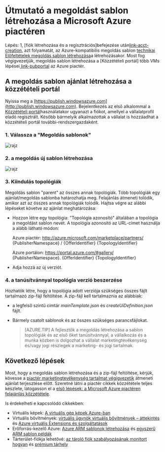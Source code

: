 <properties
   pageTitle="Útmutató a megoldást sablon létrehozása a piactér |} Microsoft Azure"
   description="Részletes útmutatást, hogy miként hozhat létre, tanúsítása és üzembe többszörös-virtuális kép megoldás sablon vásárolja meg az Azure piactéren."
   services="marketplace-publishing"
   documentationCenter=""
   authors="HannibalSII"
   manager="hascipio"
   editor=""/>

   <tags
      ms.service="marketplace"
      ms.devlang="na"
      ms.topic="article"
      ms.tgt_pltfrm="na"
      ms.workload="na"
      ms.date="07/27/2016"
      ms.author="hascipio; v-divte" />

# <a name="guide-to-create-a-solution-template-for-azure-marketplace"></a>Útmutató a megoldást sablon létrehozása a Microsoft Azure piactéren
Lépés: 1, [fiók létrehozása és a regisztrációs]befejezése után[link-acct-creation], azt folyamatát, az Azure-kompatibilis megoldás sablon [technikai Előfeltételek megoldás sablon létrehozása](marketplace-publishing-solution-template-creation-prerequisites.md)a létrehozásakor. Most fog végigvezetjük, megoldás sablon létrehozása a [Közzétételi portál] több VMs lépései[ link-pubportal] az Azure piactér.

## <a name="create-your-solution-template-offer-in-the-publishing-portal"></a>A megoldás sablon ajánlat létrehozása a közzétételi portál
Nyissa meg a [https://publish.windowsazure.com](http://publish.windowsazure.com). Bejelentkezés az első alkalommal a [Közzétételi portál](https://publish.windowsazure.com/)használatakor ugyanazt a fiókot, amellyel a vállalatprofil eladó regisztrált. Később bármelyik alkalmazottak a vállalat is hozzáadhat a közzétételi portál további-rendszergazdaként.

### <a name="1-select-solution-templates"></a>1. Válassza a "Megoldás sablonok"

  ![rajz][img-pubportal-menu-sol-templ]

### <a name="2-create-a-new-solution-template"></a>2. a megoldás új sablon létrehozása

  ![rajz][img-pubportal-sol-templ-new]

### <a name="3-start-with-topologies"></a>3. Kiindulás topológiák
Megoldás sablon "parent" az összes annak topológiák. Több topológiák egy ajánlat/megoldás sablonba határozhatja meg. Felajánlás átmeneti tolódik, amikor azt az összes annak topológiák tolódik. Hajtsa végre az alábbi lépéseket követve az ajánlat meghatározása:     

- Hozzon létre egy topológia: "Topológia azonosító" általában a topológia a megoldást sablon nevét. A topológia azonosító az URL-címet használja a alább látható módon:

  Azure piactér: http://azure.microsoft.com/marketplace/partners/ {PublisherNamespace} / {OfferIdentifier} {TopologyIdentifier}

  Azure portálon: https://portal.azure.com/#gallery/ {PublisherNamespace}. {OfferIdentifier} {TopologyIdentifier}

- Adja hozzá az új verziót.

### <a name="4-get-your-topology-versions-certified"></a>4. a tanúsítvánnyal topológia verzió beszerzése
Hozhatók létre, hogy a topológia adott verziója szükséges összes fájlt tartalmazó zip-fájl feltöltése. A zip-fájl kell tartalmaznia az alábbiak:

- a legfelső szintű címtár *mainTemplate.json* és *createUiDefinition.json* fájlt.
- Bármely csatolt sablonok és az összes szükséges parancsfájlokat.

  > [AZURE.TIP] A fejlesztők a megoldás létrehozása a sablon topológiák és az első őket tanúsítvánnyal, a vállalkozás és a munka közben is dolgozhat a vállalat marketingtevékenység és/vagy jogi részlegek a marketing- és jogi tartalmak.

## <a name="next-steps"></a>Következő lépések
Most, hogy a megoldás sablon létrehozása és a zip-fájl feltöltése, kérjük, kövesse a [piactér marketingtevékenység tartalmat végigvezetik](marketplace-publishing-push-to-staging.md) átmeneti ajánlat terjesztése előtt. Szeretné látni a piactér cikkek közzététele teljes készlete, látogasson el a [első lépések: a Microsoft Azure piactéren felajánlás közzététele](marketplace-publishing-getting-started.md).

Is érdekelheti e kapcsolódó cikkekben:

- Virtuális képek: [A virtuális gép képek Azure-ban](https://msdn.microsoft.com/library/azure/dn790290.aspx)
- Virtuális bővítmények: [virtuális ügynök virtuális bővítmények – áttekintés](https://msdn.microsoft.com/library/azure/dn832621.aspx) és [Azure virtuális Extensions és szolgáltatások](https://msdn.microsoft.com/library/azure/dn606311.aspx)
- Erőforrás-kezelő Azure: [Azure ARM sablonok létrehozása](../resource-group-authoring-templates.md) és [egyszerű ARM sablon példák](https://github.com/rjmax/ArmExamples)
- Tárterület-fiókja lehetővé: [az tároló fiók szabályozásának monitort hogyan](http://blogs.msdn.com/b/mast/archive/2014/08/02/how-to-monitor-for-storage-account-throttling.aspx) és [prémium tárhely](../storage/storage-premium-storage.md#scalability-and-performance-targets-when-using-premium-storage)

[img-pubportal-menu-sol-templ]:media/marketplace-publishing-solution-template-creation/pubportal-menu-solution-templates.png
[img-pubportal-sol-templ-new]:media/marketplace-publishing-solution-template-creation/pubportal-solution-template-new.png
[link-acct-creation]:marketplace-publishing-accounts-creation-registration.md
[link-pubportal]:https://publish.windowsazure.com
